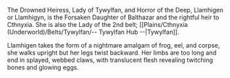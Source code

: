 The Drowned Heiress, Lady of Tywylfan, and Horror of the Deep, Llamhigen or Llamhigyn, is the Forsaken Daughter of Balthazar and the rightful heir to Cthnyxia. She is also the Lady of the 2nd belt; [[Plains/Cthnyxia (Underworld)/Belts/Tywylfan/-- Tywylfan Hub --|Tywylfan]].

Llamhigen takes the form of a nightmare amalgam of frog, eel, and corpse, she walks upright but her legs twist backward. Her limbs are too long and end in splayed, webbed claws, with translucent flesh revealing twitching bones and glowing eggs.